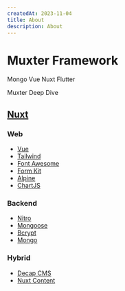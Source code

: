 ```yaml
---
createdAt: 2023-11-04
title: About
description: About
---
```


# Muxter Framework

Mongo
Vue
Nuxt
Flutter

Muxter Deep Dive

## [Nuxt](https://nuxt.com/docs/getting-started/introduction)

### Web
- [Vue](https://vuejs.org/guide/introduction.html)
- [Tailwind](https://tailwindcss.com/docs/installation)
- [Font Awesome](https://fontawesome.com/search?q=about&o=r)
- [Form Kit](https://formkit.com/getting-started/installation)
- [Alpine](https://alpinejs.dev/essentials/state)
- [ChartJS](https://www.chartjs.org/docs/latest/getting-started/)


### Backend
- [Nitro](https://nitro.unjs.io/)
- [Mongoose](https://mongoosejs.com/docs/)
- [Bcrypt](https://www.npmjs.com/package/bcrypt)
- [Mongo](https://mongodb.github.io/node-mongodb-native/6.2/)

### Hybrid
- [Decap CMS](https://decapcms.org/docs/intro/)
- [Nuxt Content](https://content.nuxt.com/get-started/installation)